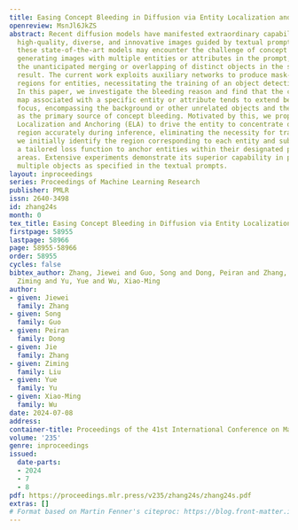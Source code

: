 ```yaml
---
title: Easing Concept Bleeding in Diffusion via Entity Localization and Anchoring
openreview: MsnJl6JkZS
abstract: Recent diffusion models have manifested extraordinary capabilities in generating
  high-quality, diverse, and innovative images guided by textual prompts. Nevertheless,
  these state-of-the-art models may encounter the challenge of concept bleeding when
  generating images with multiple entities or attributes in the prompt, leading to
  the unanticipated merging or overlapping of distinct objects in the synthesized
  result. The current work exploits auxiliary networks to produce mask-constrained
  regions for entities, necessitating the training of an object detection network.
  In this paper, we investigate the bleeding reason and find that the cross-attention
  map associated with a specific entity or attribute tends to extend beyond its intended
  focus, encompassing the background or other unrelated objects and thereby acting
  as the primary source of concept bleeding. Motivated by this, we propose Entity
  Localization and Anchoring (ELA) to drive the entity to concentrate on the expected
  region accurately during inference, eliminating the necessity for training. Specifically,
  we initially identify the region corresponding to each entity and subsequently employ
  a tailored loss function to anchor entities within their designated positioning
  areas. Extensive experiments demonstrate its superior capability in precisely generating
  multiple objects as specified in the textual prompts.
layout: inproceedings
series: Proceedings of Machine Learning Research
publisher: PMLR
issn: 2640-3498
id: zhang24s
month: 0
tex_title: Easing Concept Bleeding in Diffusion via Entity Localization and Anchoring
firstpage: 58955
lastpage: 58966
page: 58955-58966
order: 58955
cycles: false
bibtex_author: Zhang, Jiewei and Guo, Song and Dong, Peiran and Zhang, Jie and Liu,
  Ziming and Yu, Yue and Wu, Xiao-Ming
author:
- given: Jiewei
  family: Zhang
- given: Song
  family: Guo
- given: Peiran
  family: Dong
- given: Jie
  family: Zhang
- given: Ziming
  family: Liu
- given: Yue
  family: Yu
- given: Xiao-Ming
  family: Wu
date: 2024-07-08
address:
container-title: Proceedings of the 41st International Conference on Machine Learning
volume: '235'
genre: inproceedings
issued:
  date-parts:
  - 2024
  - 7
  - 8
pdf: https://proceedings.mlr.press/v235/zhang24s/zhang24s.pdf
extras: []
# Format based on Martin Fenner's citeproc: https://blog.front-matter.io/posts/citeproc-yaml-for-bibliographies/
---
```

